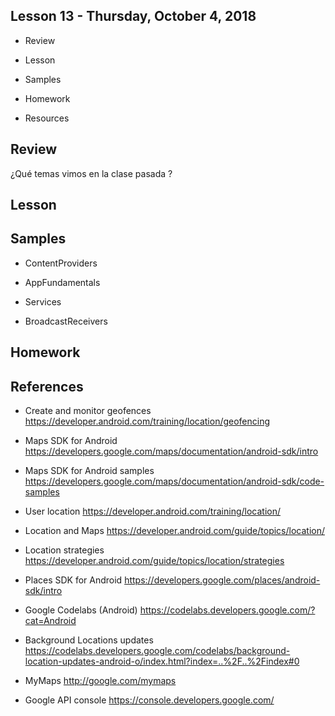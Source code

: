 ## Lesson 13 - Thursday, October 4, 2018 

- Review

- Lesson

- Samples

- Homework

- Resources

## Review

¿Qué temas vimos en la clase pasada ?

## Lesson

## Samples

- ContentProviders

- AppFundamentals

- Services

- BroadcastReceivers

## Homework

## References

- Create and monitor geofences https://developer.android.com/training/location/geofencing

- Maps SDK for Android https://developers.google.com/maps/documentation/android-sdk/intro

- Maps SDK for Android samples https://developers.google.com/maps/documentation/android-sdk/code-samples

- User location https://developer.android.com/training/location/

- Location and Maps https://developer.android.com/guide/topics/location/

- Location strategies https://developer.android.com/guide/topics/location/strategies

- Places SDK for Android https://developers.google.com/places/android-sdk/intro

- Google Codelabs (Android) https://codelabs.developers.google.com/?cat=Android

- Background Locations updates https://codelabs.developers.google.com/codelabs/background-location-updates-android-o/index.html?index=..%2F..%2Findex#0

- MyMaps http://google.com/mymaps

- Google API console https://console.developers.google.com/



